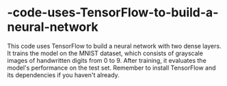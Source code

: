 # -code-uses-TensorFlow-to-build-a-neural-network
This code uses TensorFlow to build a neural network with two dense layers. It trains the model on the MNIST dataset, which consists of grayscale images of handwritten digits from 0 to 9. After training, it evaluates the model's performance on the test set. Remember to install TensorFlow and its dependencies if you haven't already.
